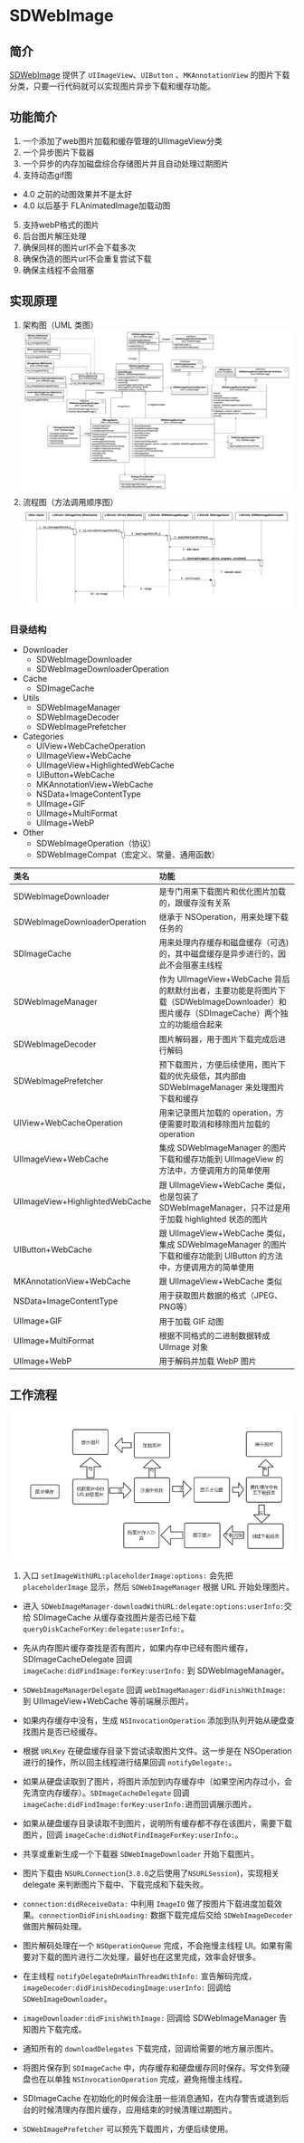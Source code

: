# SDWebImage

## 简介

[SDWebImage](https://github.com/rs/SDWebImage) 提供了 `UIImageView`、`UIButton` 、`MKAnnotationView` 的图片下载分类，只要一行代码就可以实现图片异步下载和缓存功能。

## 功能简介

1. 一个添加了web图片加载和缓存管理的UIImageView分类
2. 一个异步图片下载器
3. 一个异步的内存加磁盘综合存储图片并且自动处理过期图片
4. 支持动态gif图
  * 4.0 之前的动图效果并不是太好
  * 4.0 以后基于 FLAnimatedImage加载动图
5. 支持webP格式的图片
6. 后台图片解压处理
7. 确保同样的图片url不会下载多次
8. 确保伪造的图片url不会重复尝试下载
9. 确保主线程不会阻塞
  
## 实现原理

1. 架构图（UML 类图）
![](/assets/sd_1.png)
2. 流程图（方法调用顺序图）
![](/assets/sd_2.png)

### 目录结构

* Downloader
  * SDWebImageDownloader
  * SDWebImageDownloaderOperation
* Cache
  * SDImageCache
* Utils
  * SDWebImageManager
  * SDWebImageDecoder
  * SDWebImagePrefetcher
* Categories
  * UIView+WebCacheOperation
  * UIImageView+WebCache
  * UIImageView+HighlightedWebCache
  * UIButton+WebCache
  * MKAnnotationView+WebCache
  * NSData+ImageContentType
  * UIImage+GIF
  * UIImage+MultiFormat
  * UIImage+WebP
* Other
  * SDWebImageOperation（协议）
  * SDWebImageCompat（宏定义、常量、通用函数）

| 类名 | 功能  |
| :--- | :--- |
| SDWebImageDownloader | 是专门用来下载图片和优化图片加载的，跟缓存没有关系 | 
| SDWebImageDownloaderOperation | 继承于 NSOperation，用来处理下载任务的 |
| SDImageCache | 用来处理内存缓存和磁盘缓存（可选\)的，其中磁盘缓存是异步进行的，因此不会阻塞主线程 | 
|SDWebImageManager|作为 UIImageView+WebCache 背后的默默付出者，主要功能是将图片下载（SDWebImageDownloader）和图片缓存（SDImageCache）两个独立的功能组合起来  |
|SDWebImageDecoder  |  图片解码器，用于图片下载完成后进行解码|  
|SDWebImagePrefetcher  |  预下载图片，方便后续使用，图片下载的优先级低，其内部由 SDWebImageManager 来处理图片下载和缓存  |
|UIView+WebCacheOperation  |  用来记录图片加载的 operation，方便需要时取消和移除图片加载的 operation | 
|UIImageView+WebCache  |  集成 SDWebImageManager 的图片下载和缓存功能到 UIImageView 的方法中，方便调用方的简单使用  
|UIImageView+HighlightedWebCache  |  跟 UIImageView+WebCache 类似，也是包装了 SDWebImageManager，只不过是用于加载 highlighted 状态的图片  |
|UIButton+WebCache  |  跟 UIImageView+WebCache 类似，集成 SDWebImageManager 的图片下载和缓存功能到 UIButton 的方法中，方便调用方的简单使用  |
|MKAnnotationView+WebCache  |  跟 UIImageView+WebCache 类似|  
|NSData+ImageContentType  |  用于获取图片数据的格式（JPEG、PNG等）  |
|UIImage+GIF |   用于加载 GIF 动图  |
|UIImage+MultiFormat |   根据不同格式的二进制数据转成 UIImage 对象  |
|UIImage+WebP  |  用于解码并加载 WebP 图片  |


## 工作流程

![](/assets/sd_3.png)


1. 入口 `setImageWithURL:placeholderImage:options:` 会先把 `placeholderImage` 显示，然后 `SDWebImageManager` 根据 URL 开始处理图片。

- 进入 `SDWebImageManager-downloadWithURL:delegate:options:userInfo:`交给 SDImageCache 从缓存查找图片是否已经下载 `queryDiskCacheForKey:delegate:userInfo:`。

- 先从内存图片缓存查找是否有图片，如果内存中已经有图片缓存，SDImageCacheDelegate 回调 `imageCache:didFindImage:forKey:userInfo:` 到 SDWebImageManager。

- `SDWebImageManagerDelegate` 回调 `webImageManager:didFinishWithImage:` 到 UIImageView+WebCache 等前端展示图片。

- 如果内存缓存中没有，生成 `NSInvocationOperation` 添加到队列开始从硬盘查找图片是否已经缓存。

- 根据 `URLKey` 在硬盘缓存目录下尝试读取图片文件。这一步是在 NSOperation 进行的操作，所以回主线程进行结果回调 `notifyDelegate:`。

- 如果从硬盘读取到了图片，将图片添加到内存缓存中（如果空闲内存过小，会先清空内存缓存）。`SDImageCacheDelegate` 回调 `imageCache:didFindImage:forKey:userInfo:`进而回调展示图片。

- 如果从硬盘缓存目录读取不到图片，说明所有缓存都不存在该图片，需要下载图片，回调 `imageCache:didNotFindImageForKey:userInfo:`。

- 共享或重新生成一个下载器 `SDWebImageDownloader` 开始下载图片。

- 图片下载由 `NSURLConnection`(`3.8.0`之后使用了`NSURLSession`)，实现相关 delegate 来判断图片下载中、下载完成和下载失败。

- `connection:didReceiveData:` 中利用 `ImageIO` 做了按图片下载进度加载效果。`connectionDidFinishLoading:` 数据下载完成后交给 `SDWebImageDecoder` 做图片解码处理。

- 图片解码处理在一个 `NSOperationQueue` 完成，不会拖慢主线程 UI。如果有需要对下载的图片进行二次处理，最好也在这里完成，效率会好很多。

- 在主线程 `notifyDelegateOnMainThreadWithInfo:` 宣告解码完成，`imageDecoder:didFinishDecodingImage:userInfo:` 回调给 `SDWebImageDownloader`。

- `imageDownloader:didFinishWithImage:` 回调给 SDWebImageManager 告知图片下载完成。

- 通知所有的 `downloadDelegates` 下载完成，回调给需要的地方展示图片。

- 将图片保存到 `SDImageCache` 中，内存缓存和硬盘缓存同时保存。写文件到硬盘也在以单独 `NSInvocationOperation` 完成，避免拖慢主线程。

- SDImageCache 在初始化的时候会注册一些消息通知，在内存警告或退到后台的时候清理内存图片缓存，应用结束的时候清理过期图片。

- `SDWebImagePrefetcher` 可以预先下载图片，方便后续使用。



